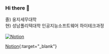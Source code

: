 ### Hi there 👋

졸) 웅지세무대학 <br>
현) 성남폴리텍대학 인공지능소프트웨어 하이테크과정
<br>
<br>
<a href="https://helpful-budget-5ec.notion.site/6281a7bdbc704edfb1dfb05dd78ddb2c" target="_blank">![Notion](https://img.shields.io/badge/Notion-%23000000.svg?style=for-the-badge&logo=notion&logoColor=white)</a>

[Notion](https://helpful-budget-5ec.notion.site/6281a7bdbc704edfb1dfb05dd78ddb2c){:target="_blank"}


<!--
**juyub/juyub** is a ✨ _special_ ✨ repository because its `README.md` (this file) appears on your GitHub profile.

Here are some ideas to get you started:

- 🔭 I’m currently working on ...
- 🌱 I’m currently learning ...
- 👯 I’m looking to collaborate on ...
- 🤔 I’m looking for help with ...
- 💬 Ask me about ...
- 📫 How to reach me: ...
- 😄 Pronouns: ...
- ⚡ Fun fact: ...
-->
